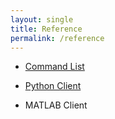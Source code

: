 ```yaml
---
layout: single
title: Reference
permalink: /reference
---
```

- [Command List](/commands.html)

- [Python Client](/python.html)

- MATLAB Client
